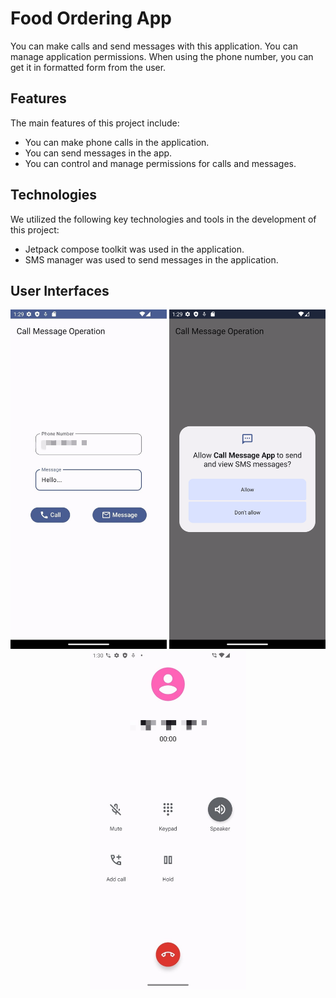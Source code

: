 # Food Ordering App

You can make calls and send messages with this application. You can manage application permissions. When using the phone number, you can get it in formatted form from the user.


## Features

The main features of this project include:

- You can make phone calls in the application.
- You can send messages in the app.
- You can control and manage permissions for calls and messages.

## Technologies

We utilized the following key technologies and tools in the development of this project:

- Jetpack compose toolkit was used in the application.
- SMS manager was used to send messages in the application.


## User Interfaces

<p align="center">
  <img src="images/1.jpeg" width="250" >
  <img src="images/2.png" width="250" >
  <img src="images/3.jpeg" width="250" >
 
</p>
